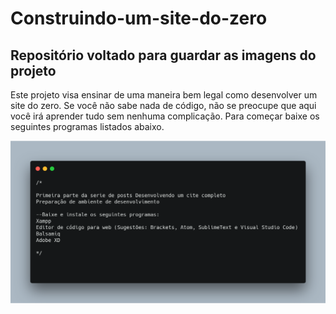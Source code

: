 # Construindo-um-site-do-zero

## Repositório voltado para guardar as imagens do projeto 
 Este projeto visa ensinar de uma maneira bem legal como desenvolver um site do zero. Se você não sabe nada de código, não se preocupe que aqui você irá aprender tudo sem nenhuma complicação. Para começar baixe os seguintes programas listados abaixo.
  
![primeiro-passo](primeiro-passo.png)
